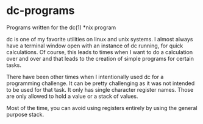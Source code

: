 # dc-programs
Programs written for the dc(1) *nix program 

dc is one of my favorite utilities on linux and unix systems. I almost
always have a terminal window open with an instance of dc running, for
quick calculations. Of course, this leads to times when I want to do
a calculation over and over and that leads to the creation of simple
programs for certain tasks.

There have been other times when I intentionally used dc for a programming
challenge. It can be pretty challenging as it was not intended to be used
for that task. It only has single character register names. Those are
only allowed to hold a value or a stack of values.

Most of the time, you can avoid using registers entirely by using the
general purpose stack.
